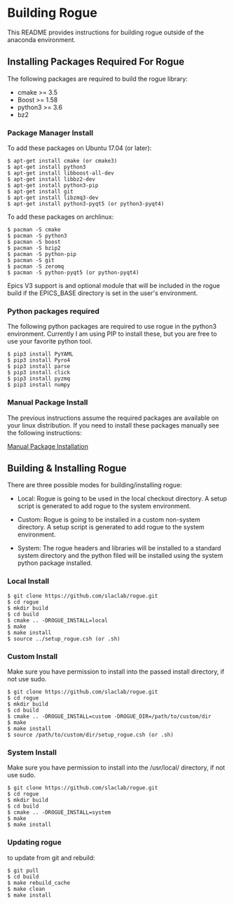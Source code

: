 # Building Rogue

This README provides instructions for building rogue outside of the anaconda environment.

## Installing Packages Required For Rogue

The following packages are required to build the rogue library:

- cmake   >= 3.5
- Boost   >= 1.58
- python3 >= 3.6
- bz2

### Package Manager Install

To add these packages on Ubuntu 17.04 (or later):

````
$ apt-get install cmake (or cmake3)
$ apt-get install python3
$ apt-get install libboost-all-dev
$ apt-get install libbz2-dev
$ apt-get install python3-pip
$ apt-get install git
$ apt-get install libzmq3-dev
$ apt-get install python3-pyqt5 (or python3-pyqt4)
````

To add these packages on archlinux:

````
$ pacman -S cmake
$ pacman -S python3
$ pacman -S boost
$ pacman -S bzip2
$ pacman -S python-pip
$ pacman -S git
$ pacman -S zeromq
$ pacman -S python-pyqt5 (or python-pyqt4)
````

Epics V3 support is and optional module that will be included in the rogue build
if the EPICS_BASE directory is set in the user's environment.

### Python packages required

The following python packages are required to use rogue in the python3
environment. Currently I am using PIP to install these, but you are free 
to use your favorite python tool.

````
$ pip3 install PyYAML
$ pip3 install Pyro4 
$ pip3 install parse
$ pip3 install click
$ pip3 install pyzmq
$ pip3 install numpy
````

### Manual Package Install

The previous instructions assume the required packages are available on your linux distribution. If you need to install these packages manually see the following instructions:

[Manual Package Installation](README_manual_packages.md)

## Building & Installing Rogue

There are three possible modes for building/installing rogue:

- Local:
   Rogue is going to be used in the local checkout directory. A setup script is generated to add rogue to the system environment.

- Custom:
   Rogue is going to be installed in a custom non-system directory. A setup script is generated to add rogue to the system environment.

- System:
   The rogue headers and libraries will be installed to a standard system directory and the python filed will be installed using the system python package installed.

### Local Install

````
$ git clone https://github.com/slaclab/rogue.git
$ cd rogue
$ mkdir build
$ cd build
$ cmake .. -DROGUE_INSTALL=local
$ make
$ make install
$ source ../setup_rogue.csh (or .sh)
````

### Custom Install

Make sure you have permission to install into the passed install directory, if not use sudo.

````
$ git clone https://github.com/slaclab/rogue.git
$ cd rogue
$ mkdir build
$ cd build
$ cmake .. -DROGUE_INSTALL=custom -DROGUE_DIR=/path/to/custom/dir
$ make
$ make install
$ source /path/to/custom/dir/setup_rogue.csh (or .sh)
````

### System Install

Make sure you have permission to install into the /usr/local/ directory, if not use sudo.

````
$ git clone https://github.com/slaclab/rogue.git
$ cd rogue
$ mkdir build
$ cd build
$ cmake .. -DROGUE_INSTALL=system
$ make
$ make install
````

### Updating rogue

to update from git and rebuild:
````
$ git pull
$ cd build
$ make rebuild_cache
$ make clean
$ make install
````

